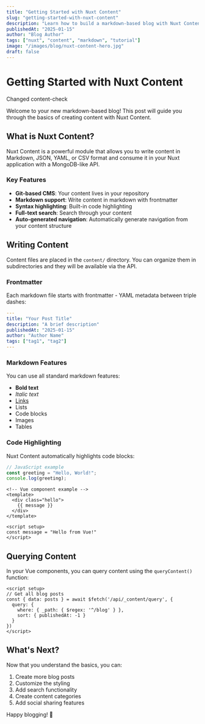 ```yaml
---
title: "Getting Started with Nuxt Content"
slug: "getting-started-with-nuxt-content"
description: "Learn how to build a markdown-based blog with Nuxt Content module"
publishedAt: "2025-01-15"
author: "Blog Author"
tags: ["nuxt", "content", "markdown", "tutorial"]
image: "/images/blog/nuxt-content-hero.jpg"
draft: false
---
```


# Getting Started with Nuxt Content

Changed content-check

Welcome to your new markdown-based blog! This post will guide you through the basics of creating content with Nuxt Content.

## What is Nuxt Content?

Nuxt Content is a powerful module that allows you to write content in Markdown, JSON, YAML, or CSV format and consume it in your Nuxt application with a MongoDB-like API.

### Key Features

- **Git-based CMS**: Your content lives in your repository
- **Markdown support**: Write content in markdown with frontmatter
- **Syntax highlighting**: Built-in code highlighting
- **Full-text search**: Search through your content
- **Auto-generated navigation**: Automatically generate navigation from your content structure

## Writing Content

Content files are placed in the `content/` directory. You can organize them in subdirectories and they will be available via the API.

### Frontmatter

Each markdown file starts with frontmatter - YAML metadata between triple dashes:

```yaml
---
title: "Your Post Title"
description: "A brief description"
publishedAt: "2025-01-15"
author: "Author Name"
tags: ["tag1", "tag2"]
---
```

### Markdown Features

You can use all standard markdown features:

- **Bold text**
- *Italic text*
- [Links](https://nuxt.com)
- Lists
- Code blocks
- Images
- Tables

### Code Highlighting

Nuxt Content automatically highlights code blocks:

```javascript
// JavaScript example
const greeting = "Hello, World!";
console.log(greeting);
```

```vue
<!-- Vue component example -->
<template>
  <div class="hello">
    {{ message }}
  </div>
</template>

<script setup>
const message = "Hello from Vue!"
</script>
```

## Querying Content

In your Vue components, you can query content using the `queryContent()` function:

```vue
<script setup>
// Get all blog posts
const { data: posts } = await $fetch('/api/_content/query', {
  query: { 
    where: { _path: { $regex: '^/blog' } },
    sort: { publishedAt: -1 }
  }
})
</script>
```

## What's Next?

Now that you understand the basics, you can:

1. Create more blog posts
2. Customize the styling
3. Add search functionality
4. Create content categories
5. Add social sharing features

Happy blogging! 🚀 